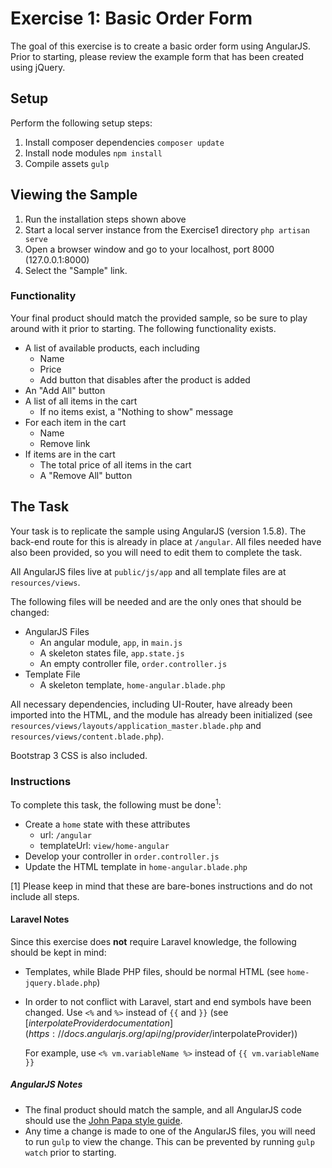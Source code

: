 # Exercise 1: Basic Order Form

The goal of this exercise is to create a basic order form using AngularJS. Prior to starting, please review the example form that has been created using jQuery.

## Setup

Perform the following setup steps:

1. Install composer dependencies
`composer update`
2. Install node modules
`npm install`
3. Compile assets
`gulp`

## Viewing the Sample

1. Run the installation steps shown above
2. Start a local server instance from the Exercise1 directory
`php artisan serve`
3. Open a browser window and go to your localhost, port 8000 (127.0.0.1:8000)
4. Select the "Sample" link.

### Functionality

Your final product should match the provided sample, so be sure to play around with it prior to starting. The following functionality exists.

* A list of available products, each including
  * Name
  * Price
  * Add button that disables after the product is added
* An "Add All" button
* A list of all items in the cart
  * If no items exist, a "Nothing to show" message
* For each item in the cart
  * Name
  * Remove link
* If items are in the cart
  * The total price of all items in the cart
  * A "Remove All" button

## The Task

Your task is to replicate the sample using AngularJS (version 1.5.8). The back-end route for this is already in place at `/angular`. All files needed have also been provided, so you will need to edit them to complete the task.

All AngularJS files live at `public/js/app` and all template files are at `resources/views`.

The following files will be needed and are the only ones that should be changed:

* AngularJS Files
  * An angular module, `app`, in `main.js`
  * A skeleton states file, `app.state.js`
  * An empty controller file, `order.controller.js`
* Template File
  * A skeleton template, `home-angular.blade.php`

All necessary dependencies, including UI-Router, have already been imported into the HTML, and the module has already been initialized (see `resources/views/layouts/application_master.blade.php` and `resources/views/content.blade.php`).

Bootstrap 3 CSS is also included.

### Instructions

To complete this task, the following must be done<sup>1</sup>:

* Create a `home` state with these attributes
  * url: `/angular`
  * templateUrl: `view/home-angular`
* Develop your controller in `order.controller.js`
* Update the HTML template in `home-angular.blade.php`

[1] Please keep in mind that these are bare-bones instructions and do not include all steps.

#### Laravel Notes

Since this exercise does **not** require Laravel knowledge, the following should be kept in mind:

* Templates, while Blade PHP files, should be normal HTML (see `home-jquery.blade.php`)
* In order to not conflict with Laravel, start and end symbols have been changed. Use `<%` and `%>` instead of `{{` and `}}` (see [$interpolateProvider documentation](https://docs.angularjs.org/api/ng/provider/$interpolateProvider))

  For example, use `<% vm.variableName %>` instead of `{{ vm.variableName }}`

##### AngularJS Notes
* The final product should match the sample, and all AngularJS code should use the [John Papa style guide](https://github.com/johnpapa/angular-styleguide/blob/master/a1/README.md).
* Any time a change is made to one of the AngularJS files, you will need to run `gulp` to view the change. This can be prevented by running `gulp watch` prior to starting.
